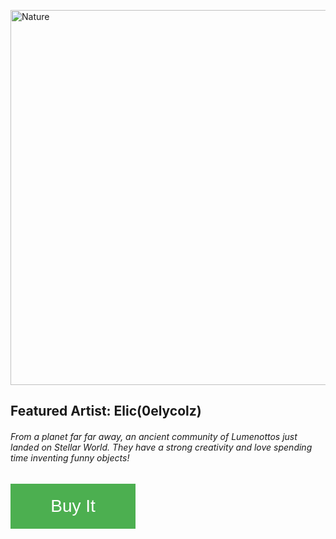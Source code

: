 
<!-- Supports html tags https://demo.fwfh.dev/supported/tags.html -->
<!DOCTYPE html>
<html>
<head>
<meta name="viewport" content="width=device-width, initial-scale=1">
<style>
.responsive {
  max-width: 100%;
  height: auto;
}
.button {
  position: relative;
  background-color: #4CAF50;
  border: none;
  font-size: 28px;
  color: #FFFFFF;
  padding: 20px;
  width: 200px;
  text-align: center;
  transition-duration: 0.4s;
  text-decoration: none;
  overflow: hidden;
  cursor: pointer;
}

.button:after {
  content: "";
  background: #f1f1f1;
  display: block;
  position: absolute;
  padding-top: 300%;
  padding-left: 350%;
  opacity: 0;
  margin-left: -20px !important;
  margin-top: -120%;
  transition: all 0.8s
}
.button:hover {background: #39ccb6;}

.button:active:after {
  padding: 0;
  margin: 0;
  opacity: 1;
  transition: 0s
}
</style>
</head>
<body>
<a href="https://0elycolz.litemint.store/" style="text-decoration: none;" target="_blank">
<img src="https://litemint.azureedge.net/userdata/original-LUMENOTTOS-GDLEVO7DXM5YVMTN2UM3DWFTLXQ7XCYCBCVZMG47FWUWYRGKAF55BDCJ.png" alt="Nature" class="responsive" width="600" height="400" />
</a>
<h2>Featured Artist: Elic(0elycolz)</h2>
</p>
<h6>From a planet far far away, an ancient community of Lumenottos just landed on Stellar World. They have a strong creativity and love spending time inventing funny objects!</h6>
<a href= "https://litemint.com/items/GDLEVO7DXM5YVMTN2UM3DWFTLXQ7XCYCBCVZMG47FWUWYRGKAF55BDCJ/LUMENOTTOS" target="_blank">
<button class="button">Buy It</button></a>
</body>
</html>
